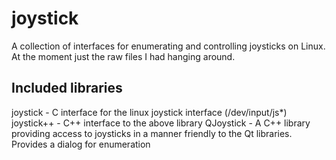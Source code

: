 joystick
========

A collection of interfaces for enumerating and controlling joysticks on Linux.  At the moment just the raw files I had hanging around.

Included libraries
------------------
joystick - C interface for the linux joystick interface (/dev/input/js*)
joystick++ - C++ interface to the above library
QJoystick - A C++ library providing access to joysticks in a manner friendly to the Qt libraries.  Provides a dialog for enumeration
